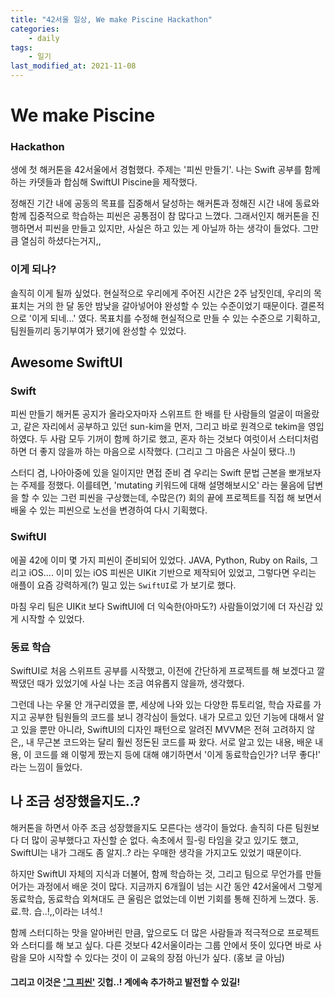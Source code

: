 ```yaml
---
title: "42서울 일상, We make Piscine Hackathon"
categories:
    - daily
tags:
    - 일기
last_modified_at: 2021-11-08
---
```




# We make Piscine

### Hackathon

생에 첫 해커톤을 42서울에서 경험했다. 주제는 '피씬 만들기'. 나는 Swift 공부를 함께 하는 카뎃들과 합심해 SwiftUI Piscine을 제작했다.

정해진 기간 내에 공동의 목표를 집중해서 달성하는 해커톤과 정해진 시간 내에 동료와 함께 집중적으로 학습하는 피씬은 공통점이 참 많다고 느꼈다. 그래서인지 해커톤을 진행하면서 피씬을 만들고 있지만, 사실은 하고 있는 게 아닐까 하는 생각이 들었다. 그만큼 열심히 하셨다는거지,,

### 이게 되나?

솔직히 이게 될까 싶었다. 현실적으로 우리에게 주어진 시간은 2주 남짓인데, 우리의 목표치는 거의 한 달 동안 밤낮을 갈아넣어야 완성할 수 있는 수준이었기 때문이다. 결론적으로 '이게 되네...' 였다. 목표치를 수정해 현실적으로 만들 수 있는 수준으로 기획하고, 팀원들끼리 동기부여가 됐기에 완성할 수 있었다.



## Awesome SwiftUI

### Swift

피씬 만들기 해커톤 공지가 올라오자마자 스위프트 한 배를 탄 사람들의 얼굴이 떠올랐고, 같은 자리에서 공부하고 있던 sun-kim을 먼저, 그리고 바로 원격으로 tekim을 영입하였다. 두 사람 모두 기꺼이 함께 하기로 했고, 혼자 하는 것보다 여럿이서 스터디처럼 하면 더 좋지 않을까 하는 마음으로 시작했다. (그리고 그 마음은 사실이 됐다..!)

스터디 겸, 나아아중에 있을 일이지만 면접 준비 겸 우리는 Swift 문법 근본을 뽀개보자는 주제를 정했다. 이를테면, 'mutating 키워드에 대해 설명해보시오' 라는 물음에 답변을 할 수 있는 그런 피씬을 구상했는데, 수많은(?) 회의 끝에 프로젝트를 직접 해 보면서 배울 수 있는 피씬으로 노선을 변경하여 다시 기획했다.

### SwiftUI

에꼴 42에 이미 몇 가지 피씬이 준비되어 있었다. JAVA, Python, Ruby on Rails, 그리고 iOS.... 이미 있는 iOS 피씬은 UIKit 기반으로 제작되어 있었고, 그렇다면 우리는 애플이 요즘 강력하게(?) 밀고 있는 `SwiftUI`로 가 보기로 했다.

마침 우리 팀은 UIKit 보다 SwiftUI에 더 익숙한(아마도?) 사람들이었기에 더 자신감 있게 시작할 수 있었다.

### 동료 학습

SwiftUI로 처음 스위프트 공부를 시작했고, 이전에 간단하게 프로젝트를 해 보겠다고 깔짝댔던 때가 있었기에 사실 나는 조금 여유롭지 않을까, 생각했다.

그런데 나는 우물 안 개구리였을 뿐, 세상에 나와 있는 다양한 튜토리얼, 학습 자료를 가지고 공부한 팀원들의 코드를 보니 경각심이 들었다. 내가 모르고 있던 기능에 대해서 알고 있을 뿐만 아니라, SwiftUI의 디자인 패턴으로 알려진 MVVM은 전혀 고려하지 않은,, 내 무근본 코드와는 달리 훨씬 정돈된 코드를 짜 왔다. 서로 알고 있는 내용, 배운 내용, 이 코드를 왜 이렇게 짰는지 등에 대해 얘기하면서 '이게 동료학습인가? 너무 좋다!' 라는 느낌이 들었다.



## 나 조금 성장했을지도..?

해커톤을 하면서 아주 조금 성장했을지도 모른다는 생각이 들었다. 솔직히 다른 팀원보다 더 많이 공부했다고 자신할 순 없다. 속초에서 힐-링 타임을 갖고 있기도 했고, SwiftUI는 내가 그래도 좀 알지..? 라는 우매한 생각을 가지고도 있었기 때문이다.

하지만 SwiftUI 자체의 지식과 더불어, 함께 학습하는 것, 그리고 팀으로 무언가를 만들어가는 과정에서 배운 것이 많다. 지금까지 6개월이 넘는 시간 동안 42서울에서 그렇게 동료학습, 동료학습 외쳐대도 큰 울림은 없었는데 이번 기회를 통해 진하게 느꼈다. 동. 료.학. 습..!,,이라는 녀석.!

함께 스터디하는 맛을 알아버린 만큼, 앞으로도 더 많은 사람들과 적극적으로 프로젝트와 스터디를 해 보고 싶다. 다른 것보다 42서울이라는 그룹 안에서 뜻이 있다면 바로 사람을 모아 시작할 수 있다는 것이 이 교육의 장점 아닌가 싶다. (홍보 글 아님)



#### 그리고 이것은 ['그 피씬'](https://github.com/2unbini/Awesome-SwiftUI) 깃헙..! 계에속 추가하고 발전할 수 있길!

